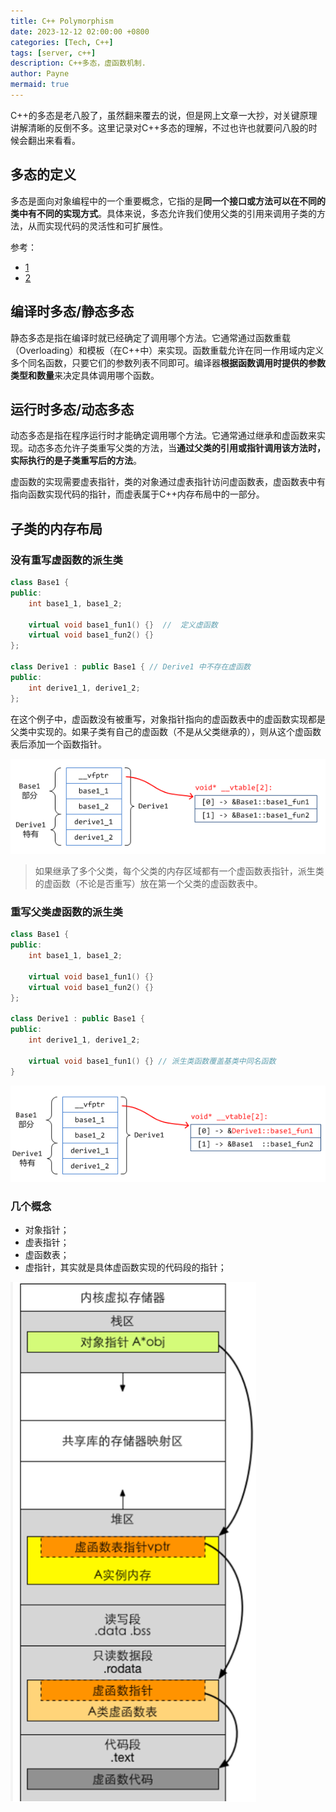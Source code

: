 ```yaml
---
title: C++ Polymorphism
date: 2023-12-12 02:00:00 +0800
categories: [Tech, C++]
tags: [server, c++]      
description: C++多态，虚函数机制.
author: Payne
mermaid: true
---
```


C++的多态是老八股了，虽然翻来覆去的说，但是网上文章一大抄，对关键原理讲解清晰的反倒不多。这里记录对C++多态的理解，不过也许也就要问八股的时候会翻出来看看。

## 多态的定义

多态是面向对象编程中的一个重要概念，它指的是**同一个接口或方法可以在不同的类中有不同的实现方式**。具体来说，多态允许我们使用父类的引用来调用子类的方法，从而实现代码的灵活性和可扩展性。

参考：
- [1](https://zhuanlan.zhihu.com/p/365765942)
- [2](https://zhuanlan.zhihu.com/p/563418849)

## 编译时多态/静态多态

静态多态是指在编译时就已经确定了调用哪个方法。它通常通过函数重载（Overloading）和模板（在C++中）来实现。函数重载允许在同一作用域内定义多个同名函数，只要它们的参数列表不同即可。编译器**根据函数调用时提供的参数类型和数量**来决定具体调用哪个函数。

## 运行时多态/动态多态

动态多态是指在程序运行时才能确定调用哪个方法。它通常通过继承和虚函数来实现。动态多态允许子类重写父类的方法，当**通过父类的引用或指针调用该方法时，实际执行的是子类重写后的方法**。

虚函数的实现需要虚表指针，类的对象通过虚表指针访问虚函数表，虚函数表中有指向函数实现代码的指针，而虚表属于C++内存布局中的一部分。

## 子类的内存布局

### 没有重写虚函数的派生类

```cpp
class Base1 {
public:
    int base1_1, base1_2;

    virtual void base1_fun1() {}  //  定义虚函数
    virtual void base1_fun2() {}
};
 
class Derive1 : public Base1 { // Derive1 中不存在虚函数
public:
    int derive1_1, derive1_2;
};
```
在这个例子中，虚函数没有被重写，对象指针指向的虚函数表中的虚函数实现都是父类中实现的。如果子类有自己的虚函数（不是从父类继承的），则从这个虚函数表后添加一个函数指针。

![没有虚函数的派生类](/assets/img/posts/2023-12-12-polymorphism/image1.png)

> 如果继承了多个父类，每个父类的内存区域都有一个虚函数表指针，派生类的虚函数（不论是否重写）放在第一个父类的虚函数表中。

### 重写父类虚函数的派生类

```cpp
class Base1 {
public:
    int base1_1, base1_2;
 
    virtual void base1_fun1() {}
    virtual void base1_fun2() {}
};
 
class Derive1 : public Base1 {
public:
    int derive1_1, derive1_2;

    virtual void base1_fun1() {} // 派生类函数覆盖基类中同名函数
}
```

![重写父类虚函数的派生类](/assets/img/posts/2023-12-12-polymorphism/image2.png)

### 几个概念

- 对象指针；
- 虚表指针；
- 虚函数表；
- 虚指针，其实就是具体虚函数实现的代码段的指针；

![调用过程](/assets/img/posts/2023-12-12-polymorphism/image3.png)